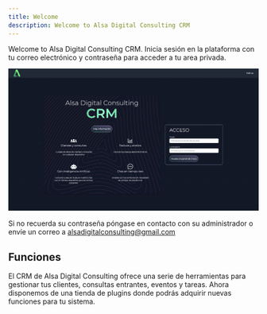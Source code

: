 ```yaml
---
title: Welcome
description: Welcome to Alsa Digital Consulting CRM
---
```


Welcome to Alsa Digital Consulting CRM. Inicia sesión en la plataforma con tu correo electrónico y contraseña para acceder a tu area privada.

![Inicio de sesión](../../../../assets/images/guia/iniciar-sesion.png "Inicio de sesión")

Si no recuerda su contraseña póngase en contacto con su administrador o envíe un correo a alsadigitalconsulting@gmail.com

## Funciones

El CRM de Alsa Digital Consulting ofrece una serie de herramientas para gestionar tus clientes, consultas entrantes, eventos y tareas. Ahora disponemos de una tienda de plugins donde podrás adquirir nuevas funciones para tu sistema.
